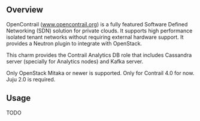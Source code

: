 Overview
--------

OpenContrail (www.opencontrail.org) is a fully featured Software Defined
Networking (SDN) solution for private clouds. It supports high performance
isolated tenant networks without requiring external hardware support. It
provides a Neutron plugin to integrate with OpenStack.

This charm provides the Contrail Analytics DB role that includes
Cassandra server (specially for Analytics nodes) and Kafka server.

Only OpenStack Mitaka or newer is supported.
Only for Contrail 4.0 for now.
Juju 2.0 is required.

Usage
-----

TODO